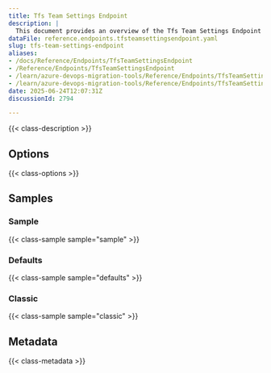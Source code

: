 ```yaml
---
title: Tfs Team Settings Endpoint
description: |
  This document provides an overview of the Tfs Team Settings Endpoint used in the Azure DevOps Migration Tools, including its configuration and usage.
dataFile: reference.endpoints.tfsteamsettingsendpoint.yaml
slug: tfs-team-settings-endpoint
aliases:
- /docs/Reference/Endpoints/TfsTeamSettingsEndpoint
- /Reference/Endpoints/TfsTeamSettingsEndpoint
- /learn/azure-devops-migration-tools/Reference/Endpoints/TfsTeamSettingsEndpoint
- /learn/azure-devops-migration-tools/Reference/Endpoints/TfsTeamSettingsEndpoint/index.md
date: 2025-06-24T12:07:31Z
discussionId: 2794

---
```

{{< class-description >}}

## Options

{{< class-options >}}

## Samples

### Sample

{{< class-sample sample="sample" >}}

### Defaults

{{< class-sample sample="defaults" >}}

### Classic

{{< class-sample sample="classic" >}}

## Metadata

{{< class-metadata >}}
